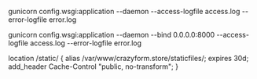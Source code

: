 gunicorn config.wsgi:application --daemon --access-logfile access.log --error-logfile error.log


gunicorn config.wsgi:application --daemon --bind 0.0.0.0:8000 --access-logfile access.log --error-logfile error.log


location /static/ {
        alias /var/www/crazyform.store/staticfiles/;
        expires 30d;
        add_header Cache-Control "public, no-transform";
    }